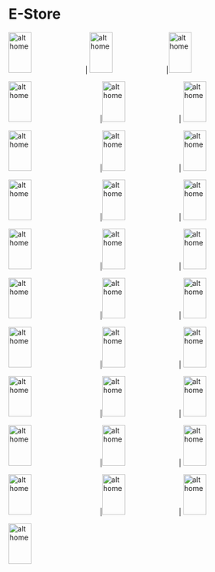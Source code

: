 # E-Store


<img src="https://user-images.githubusercontent.com/68494371/222974037-4e16e2ea-ceda-4913-a1dc-826087630626.png" alt="alt home" style="width:30%;height:80">| <img src="https://user-images.githubusercontent.com/68494371/222974042-6e5f80d0-c417-4f96-b74c-0ff1879a4a7e.png" alt="alt home" style="width:30%;height:80">|<img src="https://user-images.githubusercontent.com/68494371/222974047-e2e437a4-5500-428c-87d1-eb227ff12f0c.png" alt="alt home" style="width:30%;height:80">

<img src="https://user-images.githubusercontent.com/68494371/222973893-26ac6628-dc55-4332-acf2-70fc9eda3fda.png" alt="alt home" style="width:30%;height:80;margin-right: 25px"> |<img src="https://user-images.githubusercontent.com/68494371/222973914-224baf1e-33b9-4c4f-8012-d73fce31d08c.png" alt="alt home" style="width:30%;height:80">| <img src="https://user-images.githubusercontent.com/68494371/222973923-e3f3e358-234f-4fa8-ae82-5cf2c6dfb085.png" alt="alt home" style="width:30%;height:80">

<img src="https://user-images.githubusercontent.com/68494371/222973927-8c5a22a5-ca06-4e31-a165-2a528c11203a.png" alt="alt home" style="width:30%;height:80;margin-right: 25px"> |<img src="https://user-images.githubusercontent.com/68494371/222973939-c80a3055-a84b-4e08-9d99-b0187187cfa5.png" alt="alt home" style="width:30%;height:80">| <img src="https://user-images.githubusercontent.com/68494371/222973947-333c4357-8353-4b32-8ec9-0b0964855324.png" alt="alt home" style="width:30%;height:80">

<img src="https://user-images.githubusercontent.com/68494371/222973952-50169931-aafa-4970-9c91-67f40873ade4.png" alt="alt home" style="width:30%;height:80;margin-right: 25px"> |<img src="https://user-images.githubusercontent.com/68494371/222973958-a7b45f5a-9caf-4f36-b0a5-a02510ccc367.png" alt="alt home" style="width:30%;height:80">| <img src="https://user-images.githubusercontent.com/68494371/222973960-a5f0e4c8-c10b-4222-9615-9dbd00df278f.png" alt="alt home" style="width:30%;height:80">


<img src="https://user-images.githubusercontent.com/68494371/222973982-5e88d01e-ce41-41ab-8a33-af7784deed81.png" alt="alt home" style="width:30%;height:80;margin-right: 25px"> |<img src="https://user-images.githubusercontent.com/68494371/222973987-f335e208-af88-4e22-95c2-ca56f31f66cc.png" alt="alt home" style="width:30%;height:80">| <img src="https://user-images.githubusercontent.com/68494371/222973990-c9d8d7be-8f51-40df-95ce-61cd7af98d3e.png" alt="alt home" style="width:30%;height:80">

<img src="https://user-images.githubusercontent.com/68494371/222973991-1d069694-e585-4f9b-b942-328ba72d8af2.png" alt="alt home" style="width:30%;height:80;margin-right: 25px"> |<img src="https://user-images.githubusercontent.com/68494371/222973994-59c40325-e7ca-49e9-8e05-e8706cfc0793.png" alt="alt home" style="width:30%;height:80">| <img src="https://user-images.githubusercontent.com/68494371/222973996-8206d849-785e-4ba6-9011-68edaa67c76a.png" alt="alt home" style="width:30%;height:80">

<img src="https://user-images.githubusercontent.com/68494371/222973997-c01bbdba-049a-4695-814f-3d221066a10f.png" alt="alt home" style="width:30%;height:80;margin-right: 25px"> |<img src="https://user-images.githubusercontent.com/68494371/222973999-34045246-76b8-45dd-9f14-a93f43559cbf.png" alt="alt home" style="width:30%;height:80">| <img src="https://user-images.githubusercontent.com/68494371/222974001-3915d5a4-3e30-4c70-897b-3d8078acb6d5.png" alt="alt home" style="width:30%;height:80">

<img src="https://user-images.githubusercontent.com/68494371/222974005-e0449e46-460a-44ad-8127-0621b58e0d99.png" alt="alt home" style="width:30%;height:80;margin-right: 25px"> |<img src="https://user-images.githubusercontent.com/68494371/222974006-cc7f8d95-d27f-48d9-a044-914d0d6dc8a7.png" alt="alt home" style="width:30%;height:80">| <img src="https://user-images.githubusercontent.com/68494371/222974007-8d889954-3ff8-417c-8e51-bf738cf6bbce.png" alt="alt home" style="width:30%;height:80">

<img src="https://user-images.githubusercontent.com/68494371/222974009-143f0a4f-54f2-4060-b2d0-004b57e1106a.png" alt="alt home" style="width:30%;height:80;margin-right: 25px"> |<img src="https://user-images.githubusercontent.com/68494371/222974012-9ed3fff9-cf6e-4786-9791-32a8889edf37.png" alt="alt home" style="width:30%;height:80">| <img src="https://user-images.githubusercontent.com/68494371/222974015-3018716f-4f36-453b-afb0-c107e281e9f1.png" alt="alt home" style="width:30%;height:80">



<img src="https://user-images.githubusercontent.com/68494371/222974017-3994552d-6f73-40ec-bf7a-e794c7ed9182.png" alt="alt home" style="width:30%;height:80;margin-right: 25px"> |<img src="https://user-images.githubusercontent.com/68494371/222974024-b68fadf1-4c7a-4864-b42d-49b403dc8bf8.png" alt="alt home" style="width:30%;height:80">| <img src="https://user-images.githubusercontent.com/68494371/222974029-34f85a05-ce2e-4cd8-89c8-6d1d840a660f.png" alt="alt home" style="width:30%;height:80">


<img src="https://user-images.githubusercontent.com/68494371/222974034-29b14c08-8c9e-49c9-9e00-671e5452e257.png" alt="alt home" style="width:30%;height:80;margin-right: 25px"> 





